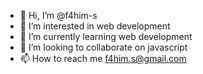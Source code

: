 - 👋 Hi, I’m @f4him-s
- 👀 I’m interested in web development
- 🌱 I’m currently learning web development
- 💞️ I’m looking to collaborate on javascript
- 📫 How to reach me f4him.s@gmail.com

<!---
f4him-s/f4him-s is a ✨ special ✨ repository because its `README.md` (this file) appears on your GitHub profile.
You can click the Preview link to take a look at your changes.
--->
